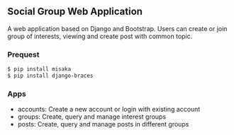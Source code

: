 ## Social Group Web Application

A web application based on Django and Bootstrap.
Users can create or join group of interests, viewing and create post with common topic.

### Prequest

```sh
$ pip install misaka
$ pip install django-braces
```
### Apps
 - accounts: Create a new account or login with existing account
 - groups: Create, query and manage interest groups
 - posts: Create, query and manage posts in different groups
